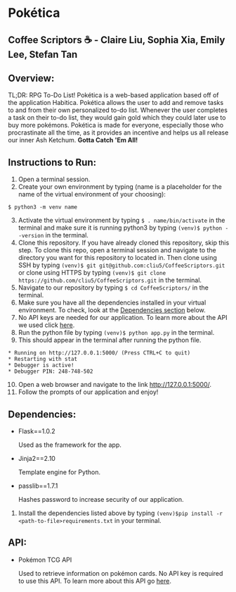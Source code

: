 # Pokética
## Coffee Scriptors :coffee: - Claire Liu, Sophia Xia, Emily Lee, Stefan Tan 

## Overview:
TL;DR: RPG To-Do List!
Pokética is a web-based application based off of the application Habitica. Pokética allows the user to add and remove tasks to and from their own personalized to-do list. Whenever the user completes a task on their to-do list, they would gain gold which they could later use to buy more pokémons. Pokética is made for everyone, especially those who procrastinate all the time, as it provides an incentive and helps us all release our inner Ash Ketchum. **Gotta Catch 'Em All!**

## Instructions to Run: 
1. Open a terminal session.
2. Create your own environment by typing (name is a placeholder for the name of the virtual environment of your choosing):
```
$ python3 -m venv name
```
3. Activate the virtual environment by typing ```$ . name/bin/activate``` in the terminal and make sure it is running python3 by typing ```(venv)$ python --version``` in the terminal.
4. Clone this repository. If you have already cloned this repository, skip this step. To clone this repo, open a terminal session and navigate to the directory you want for this repository to located in. Then clone using SSH by typing ```(venv)$ git git@github.com:cliu5/CoffeeScriptors.git``` or clone using HTTPS by typing ```(venv)$ git clone https://github.com/cliu5/CoffeeScriptors.git``` in the terminal.
5. Navigate to our repository by typing ```$ cd CoffeeScriptors/``` in the terminal.
6. Make sure you have all the dependencies installed in your virtual environment. To check, look at the [Dependencies section](https://github.com/cliu5/CoffeeScriptors#dependencies) below.
7. No API keys are needed for our application. To learn more about the API we used click [here](https://github.com/cliu5/CoffeeScriptors#api).
8. Run the python file by typing ```(venv)$ python app.py``` in the terminal.
9. This should appear in the terminal after running the python file.   
```
* Running on http://127.0.0.1:5000/ (Press CTRL+C to quit)
* Restarting with stat
* Debugger is active!
* Debugger PIN: 248-748-502
```

10. Open a web browser and navigate to the link http://127.0.0.1:5000/.
11. Follow the prompts of our application and enjoy!

## Dependencies:
* Flask==1.0.2

   Used as the framework for the app.
* Jinja2==2.10

   Template engine for Python.
* passlib==1.7.1

   Hashes password to increase security of our application.
1. Install the dependencies listed above by typing ```(venv)$pip install -r <path-to-file>requirements.txt``` in your terminal.

## API:
* Pokémon TCG API

  Used to retrieve information on pokémon cards. No API key is required to use this API. To learn more about this API go [here](https://pokemontcg.io/).
